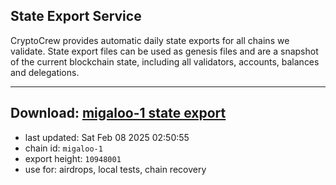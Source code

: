 ## State Export Service
CryptoCrew provides automatic daily state exports for all chains we validate. State export files can be used as genesis files and are a snapshot of the current blockchain state, including all validators, accounts, balances and delegations.

---
**Download: [migaloo-1 state export](https://dl-eu2.ccvalidators.com/SERVICE/migaloo/migaloo-1_export_10948001.json)**
---

- last updated: Sat Feb 08 2025 02:50:55
- chain id: `migaloo-1`
- export height: `10948001`
- use for: airdrops, local tests, chain recovery
